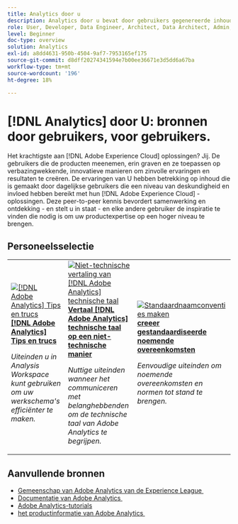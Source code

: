 ```yaml
---
title: Analytics door u
description: Analytics door u bevat door gebruikers gegenereerde inhoud. Die is gemaakt door dagelijkse gebruikers die in hun kennis van Adobe Analytics een niveau van deskundigheid en invloed hebben bereikt.
role: User, Developer, Data Engineer, Architect, Data Architect, Admin, Leader
level: Beginner
doc-type: overview
solution: Analytics
exl-id: a8dd4631-950b-4504-9af7-7953165ef175
source-git-commit: d8dff20274341594e7b00ee36671e3d5dd6a67ba
workflow-type: tm+mt
source-wordcount: '196'
ht-degree: 18%

---
```


# [!DNL Analytics] door U: bronnen door gebruikers, voor gebruikers.

Het krachtigste aan [!DNL Adobe Experience Cloud] oplossingen? Jij. De gebruikers die de producten meenemen, erin graven en ze toepassen op verbazingwekkende, innovatieve manieren om zinvolle ervaringen en resultaten te creëren. De ervaringen van U hebben betrekking op inhoud die is gemaakt door dagelijkse gebruikers die een niveau van deskundigheid en invloed hebben bereikt met hun [!DNL Adobe Experience Cloud] -oplossingen. Deze peer-to-peer kennis bevordert samenwerking en ontdekking - en stelt u in staat - en elke andere gebruiker de inspiratie te vinden die nodig is om uw productexpertise op een hoger niveau te brengen.

<div id="recs-overview-body-1"></div>
<div id="recs-overview-body-2"></div>
<div id="recs-overview-body-3"></div>
<div id="recs-overview-body-4"></div>
<div id="recs-overview-body-5"></div>
<div id="recs-overview-body-6"></div>

<div id="staff-picks-section">

## Personeelsselectie

<table>
<tr>
  <td>
    <a href="/help/analytics/analysis-workspace/tips-and-tricks/right-click-tips-and-tricks-for-more-efficient-workflows.md">
      <img alt="[!DNL Adobe Analytics] Tips en trucs" src="https://video.tv.adobe.com/v/3417736?format=jpeg" />
    </a>
    <div>
      <a href="/help/analytics/analysis-workspace/tips-and-tricks/right-click-tips-and-tricks-for-more-efficient-workflows.md">
    <strong>[!DNL Adobe Analytics] Tips en trucs </strong>
    </a>
    </div>
    <p>
    <em> Uiteinden u in Analysis Workspace kunt gebruiken om uw werkschema's efficiënter te maken.</em>
    <p>
  </td>
  <td>
    <a href="/help/marketo/programs/email-programs.md">
      <img alt="Niet-technische vertaling van [!DNL Adobe Analytics] technische taal" src="https://video.tv.adobe.com/v/342066?format=jpeg" />
    </a>
    <div>
      <a href="/help/analytics/administration/key-admin-skills/translating-adobe-analytics-technical-language.md">
    <strong> Vertaal [!DNL Adobe Analytics] technische taal op een niet-technische manier </strong>
    </a>
    </div>
    <p>
    <em> Nuttige uiteinden wanneer het communiceren met belanghebbenden om de technische taal van Adobe Analytics te begrijpen.</em>
    <p>
  </td>
  <td>
    <a href="/help/analytics/administration/admin-tips/create-standardized-naming-conventions.md">
      <img alt="Standaardnaamconventies maken" src="https://cdn.experienceleague.adobe.com/thumb/10531.jpg?lang=nl-NL" />
    </a>
    <div>
      <a href="/help/analytics/administration/admin-tips/create-standardized-naming-conventions.md">
    <strong> creeer gestandaardiseerde noemende overeenkomsten </strong>
    </a>
    </div>
    <p>
    <em> Eenvoudige uiteinden om noemende overeenkomsten en normen tot stand te brengen.</em>
    <p>
  </td>
</tr>
</table>

</div>

## Aanvullende bronnen

* [&#x200B; Gemeenschap van Adobe Analytics van de Experience League &#x200B;](https://experienceleaguecommunities.adobe.com/t5/adobe-analytics/ct-p/adobe-analytics-community)
* [&#x200B; Documentatie van Adobe Analytics &#x200B;](https://experienceleague.adobe.com/docs/analytics.html?lang=nl-NL)
* [Adobe Analytics-tutorials](https://experienceleague.adobe.com/docs/analytics-learn/tutorials/overview.html?lang=nl-NL)
* [&#x200B; het productinformatie van Adobe Analytics &#x200B;](https://business.adobe.com/products/analytics/adobe-analytics.html)
